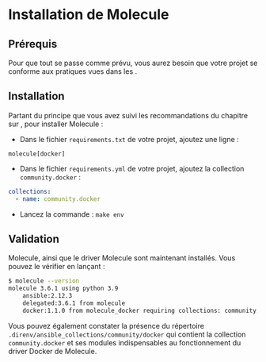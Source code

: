 # Installation de Molecule

## Prérequis 

Pour que tout se passe comme prévu, vous aurez besoin que votre projet se conforme aux pratiques vues dans les [](/exercises/basics/__index.md).

## Installation

Partant du principe que vous avez suivi les recommandations du chapitre sur [](/basics/__index.md), pour installer Molecule :

* Dans le fichier `requirements.txt` de votre projet, ajoutez une ligne :

```
molecule[docker]
```

* Dans le fichier `requirements.yml` de votre projet, ajoutez la collection `community.docker` :

```yaml
collections:
  - name: community.docker
```

* Lancez la commande : `make env`

## Validation

Molecule, ainsi que le driver Molecule sont maintenant installés. Vous pouvez le vérifier en lançant :

```bash session
$ molecule --version
molecule 3.6.1 using python 3.9 
    ansible:2.12.3
    delegated:3.6.1 from molecule
    docker:1.1.0 from molecule_docker requiring collections: community.docker>=1.9.1
```

Vous pouvez également constater la présence du répertoire `.direnv/ansible_collections/community/docker` qui contient la collection
`community.docker` et ses modules indispensables au fonctionnement du driver Docker de Molecule.
